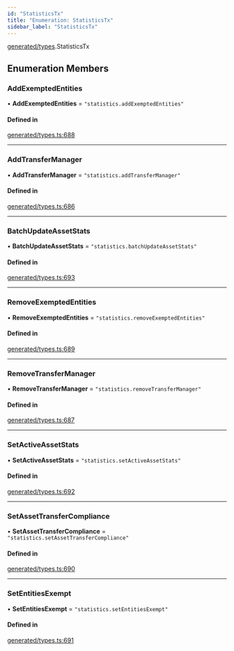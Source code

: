 ```yaml
---
id: "StatisticsTx"
title: "Enumeration: StatisticsTx"
sidebar_label: "StatisticsTx"
---
```


[generated/types](../../../../modules/Generated/Types/Types.md).StatisticsTx

## Enumeration Members

### AddExemptedEntities

• **AddExemptedEntities** = ``"statistics.addExemptedEntities"``

#### Defined in

[generated/types.ts:688](https://github.com/PolymeshAssociation/polymesh-sdk/blob/fe2e6dd1d/src/generated/types.ts#L688)

___

### AddTransferManager

• **AddTransferManager** = ``"statistics.addTransferManager"``

#### Defined in

[generated/types.ts:686](https://github.com/PolymeshAssociation/polymesh-sdk/blob/fe2e6dd1d/src/generated/types.ts#L686)

___

### BatchUpdateAssetStats

• **BatchUpdateAssetStats** = ``"statistics.batchUpdateAssetStats"``

#### Defined in

[generated/types.ts:693](https://github.com/PolymeshAssociation/polymesh-sdk/blob/fe2e6dd1d/src/generated/types.ts#L693)

___

### RemoveExemptedEntities

• **RemoveExemptedEntities** = ``"statistics.removeExemptedEntities"``

#### Defined in

[generated/types.ts:689](https://github.com/PolymeshAssociation/polymesh-sdk/blob/fe2e6dd1d/src/generated/types.ts#L689)

___

### RemoveTransferManager

• **RemoveTransferManager** = ``"statistics.removeTransferManager"``

#### Defined in

[generated/types.ts:687](https://github.com/PolymeshAssociation/polymesh-sdk/blob/fe2e6dd1d/src/generated/types.ts#L687)

___

### SetActiveAssetStats

• **SetActiveAssetStats** = ``"statistics.setActiveAssetStats"``

#### Defined in

[generated/types.ts:692](https://github.com/PolymeshAssociation/polymesh-sdk/blob/fe2e6dd1d/src/generated/types.ts#L692)

___

### SetAssetTransferCompliance

• **SetAssetTransferCompliance** = ``"statistics.setAssetTransferCompliance"``

#### Defined in

[generated/types.ts:690](https://github.com/PolymeshAssociation/polymesh-sdk/blob/fe2e6dd1d/src/generated/types.ts#L690)

___

### SetEntitiesExempt

• **SetEntitiesExempt** = ``"statistics.setEntitiesExempt"``

#### Defined in

[generated/types.ts:691](https://github.com/PolymeshAssociation/polymesh-sdk/blob/fe2e6dd1d/src/generated/types.ts#L691)
